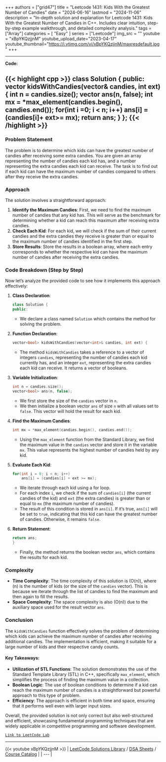 
+++
authors = ["grid47"]
title = "Leetcode 1431: Kids With the Greatest Number of Candies"
date = "2024-06-16"
lastmod = "2024-11-06"
description = "In-depth solution and explanation for Leetcode 1431: Kids With the Greatest Number of Candies in C++. Includes clear intuition, step-by-step example walkthrough, and detailed complexity analysis."
tags = ["Array"]
categories = [
    "Easy"
]
series = ["Leetcode"]
img_src = ""
youtube = "xBpYKQzjjnM"
youtube_upload_date="2023-04-17"
youtube_thumbnail="https://i.ytimg.com/vi/xBpYKQzjjnM/maxresdefault.jpg"
+++



---
**Code:**

{{< highlight cpp >}}
class Solution {
public:
    vector<bool> kidsWithCandies(vector<int>& candies, int ext) {
        int n = candies.size();
        vector<bool> ans(n, false);
        int mx = *max_element(candies.begin(), candies.end());
        for(int i =0; i < n; i++)
            ans[i] = (candies[i]+ ext>= mx);
        return ans;
    }
};
{{< /highlight >}}
---

### Problem Statement

The problem is to determine which kids can have the greatest number of candies after receiving some extra candies. You are given an array representing the number of candies each kid has, and a number representing the extra candies each kid can receive. The task is to find out if each kid can have the maximum number of candies compared to others after they receive the extra candies.

### Approach

The solution involves a straightforward approach:
1. **Identify the Maximum Candies**: First, we need to find the maximum number of candies that any kid has. This will serve as the benchmark for determining whether a kid can reach this maximum after receiving extra candies.
2. **Check Each Kid**: For each kid, we will check if the sum of their current candies and the extra candies they receive is greater than or equal to the maximum number of candies identified in the first step.
3. **Store Results**: Store the results in a boolean array, where each entry corresponds to whether the respective kid can have the maximum number of candies after receiving the extra candies.

### Code Breakdown (Step by Step)

Now let’s analyze the provided code to see how it implements this approach effectively:

1. **Class Declaration**:
   ```cpp
   class Solution {
   public:
   ```

   - We declare a class named `Solution` which contains the method for solving the problem.

2. **Function Declaration**:
   ```cpp
   vector<bool> kidsWithCandies(vector<int>& candies, int ext) {
   ```

   - The method `kidsWithCandies` takes a reference to a vector of integers `candies`, representing the number of candies each kid currently has, and an integer `ext`, representing the extra candies each kid can receive. It returns a vector of booleans.

3. **Variable Initialization**:
   ```cpp
   int n = candies.size();
   vector<bool> ans(n, false);
   ```

   - We first store the size of the `candies` vector in `n`.
   - We then initialize a boolean vector `ans` of size `n` with all values set to `false`. This vector will hold the result for each kid.

4. **Find the Maximum Candies**:
   ```cpp
   int mx = *max_element(candies.begin(), candies.end());
   ```

   - Using the `max_element` function from the Standard Library, we find the maximum value in the `candies` vector and store it in the variable `mx`. This value represents the highest number of candies held by any kid.

5. **Evaluate Each Kid**:
   ```cpp
   for(int i = 0; i < n; i++)
       ans[i] = (candies[i] + ext >= mx);
   ```

   - We iterate through each kid using a for loop. 
   - For each index `i`, we check if the sum of `candies[i]` (the current candies of the kid) and `ext` (the extra candies) is greater than or equal to `mx` (the maximum number of candies).
   - The result of this condition is stored in `ans[i]`. If it’s true, `ans[i]` will be set to `true`, indicating that this kid can have the greatest number of candies. Otherwise, it remains `false`.

6. **Return Statement**:
   ```cpp
   return ans;
   }
   ```

   - Finally, the method returns the boolean vector `ans`, which contains the results for each kid.

### Complexity

- **Time Complexity**: The time complexity of this solution is \(O(n)\), where \(n\) is the number of kids (or the size of the `candies` vector). This is because we iterate through the list of candies to find the maximum and then again to fill the results.
- **Space Complexity**: The space complexity is also \(O(n)\) due to the auxiliary space used for the result vector `ans`.

### Conclusion

The `kidsWithCandies` function effectively solves the problem of determining which kids can achieve the maximum number of candies after receiving additional candies. The implementation is efficient, making it suitable for a large number of kids and their respective candy counts.

#### Key Takeaways:

- **Utilization of STL Functions**: The solution demonstrates the use of the Standard Template Library (STL) in C++, specifically `max_element`, which simplifies the process of finding the maximum value in a collection.
- **Boolean Logic**: The use of boolean conditions to determine if a kid can reach the maximum number of candies is a straightforward but powerful approach to this type of problem.
- **Efficiency**: The approach is efficient in both time and space, ensuring that it performs well even with larger input sizes.

Overall, the provided solution is not only correct but also well-structured and efficient, showcasing fundamental programming techniques that are widely applicable in competitive programming and software development.

[`Link to LeetCode Lab`](https://leetcode.com/problems/kids-with-the-greatest-number-of-candies/description/)

---
{{< youtube xBpYKQzjjnM >}}
| [LeetCode Solutions Library](https://grid47.xyz/leetcode/) / [DSA Sheets](https://grid47.xyz/sheets/) / [Course Catalog](https://grid47.xyz/courses/) |
| --- |

